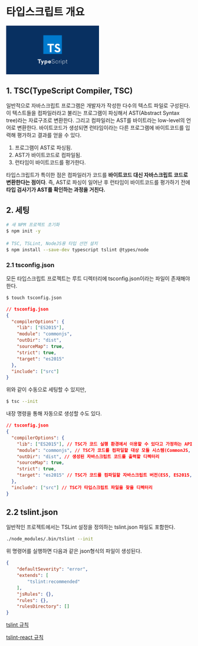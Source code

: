 # 타입스크립트 개요

<img src="https://github.com/cjy0019/TIL/blob/master/images/typescript.jpeg?raw=true" width="50%">

## 1. TSC(TypeScript Compiler, TSC)

일반적으로 자바스크립트 프로그램은 개발자가 작성한 다수의 텍스트 파일로 구성된다. 이 텍스트들을 컴파일러라고 불리는 프로그램이 파싱해서 AST(Abstract Syntax tree)라는 자료구조로 변환한다. 그리고 컴파일러는 AST를 바이트라는 low-level의 언어로 변환한다. 바이트코드가 생성되면 런타임이라는 다른 프로그램에 바이트코드를 입력해 평가하고 결과를 얻을 수 있다. 

1. 프로그램이 AST로 파싱됨.
2. AST가 바이트코드로 컴파일됨.
3. 런타임이 바이트코드를 평가한다.

타입스크립트가 특이한 점은 컴파일러가 코드를 **바이트코드 대신 자바스크립트 코드로 변환한다는 점이다**. 즉, AST로 파싱이 일어난 후 런타임이 바이트코드를 평가하기 전에 **타입 검사기가 AST를 확인하는 과정을 거친다.**



## 2. 세팅

```bash
# 새 NPM 프로젝트 초기화
$ npm init -y

# TSC, TSLint, NodeJS용 타입 선언 설치
$ npm install --save-dev typescript tslint @types/node
```



### 2.1 tsconfig.json

모든 타입스크립트 프로젝트는 루트 디렉터리에 tsconfig.json이라는 파일이 존재해야 한다.

```bash
$ touch tsconfig.json
```

```json
// tsconfig.json
{
  "compilerOptions": {
    "lib": ["ES2015"],
    "module": "commonjs",
    "outDir": "dist",
    "sourceMap": true,
    "strict": true,
    "target": "es2015"
  },
  "include": ["src"]
}
```

위와 같이 수동으로 세팅할 수 있지만,

```bash
$ tsc --init
```

내장 명령을 통해 자동으로 생성할 수도 있다.

```json
// tsconfig.json
{
  "compilerOptions": {
    "lib": ["ES2015"], // TSC가 코드 실행 환경에서 이용할 수 있다고 가정하는 API
    "module": "commonjs", // TSC가 코드를 컴파일할 대상 모듈 시스템(CommonJS, SystemJS, ES2015)
    "outDir": "dist", // 생성된 자바스크립트 코드를 출력할 디렉터리
    "sourceMap": true,
    "strict": true,
    "target": "es2015" // TSC가 코드를 컴파일할 자바스크립트 버전(ES5, ES2015, ES2016)
  },
  "include": ["src"] // TSC가 타입스크립트 파일을 찾을 디렉터리
}
```



## 2.2 tslint.json

일반적인 프로젝트에서는 TSLint 설정을 정의하는 tslint.json 파일도 포함한다.

```bash
./node_modules/.bin/tslint --init
```

위 명령어를 실행하면 다음과 같은 json형식의 파일이 생성된다.

```json
{
    "defaultSeverity": "error",
    "extends": [
        "tslint:recommended"
    ],
    "jsRules": {},
    "rules": {},
    "rulesDirectory": []
}
```

[tslint 규칙](https://palantir.github.io/tslint/rules/)

[tslint-react 규칙](https://www.npmjs.com/package/tslint-react)